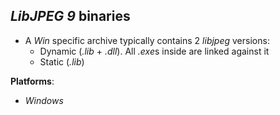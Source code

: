 *LibJPEG 9* binaries
--------------------

- A *Win* specific archive typically contains 2 *libjpeg* versions:
    - Dynamic (*.lib* + *.dll*). All *.exe*s inside are linked against it
    - Static (*.lib*)

**Platforms**:
- *Windows*

